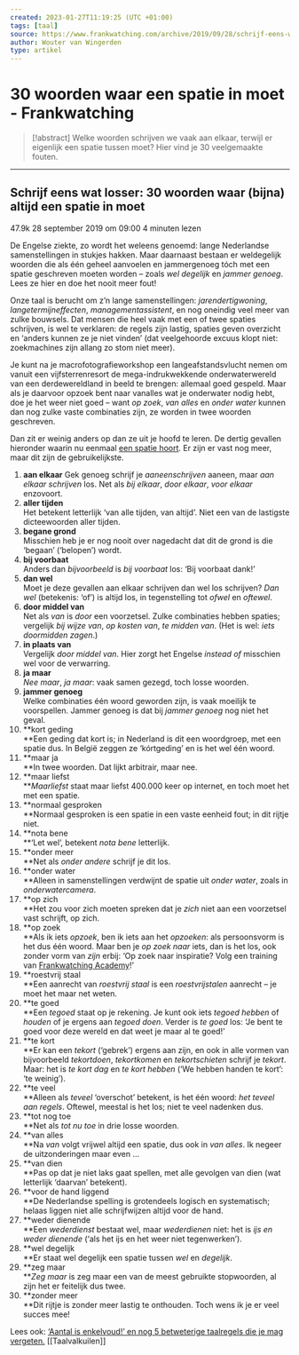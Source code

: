 ```yaml
---
created: 2023-01-27T11:19:25 (UTC +01:00)
tags: [taal]
source: https://www.frankwatching.com/archive/2019/09/28/schrijf-eens-wat-losser-30-woorden-waar-bijna-altijd-een-spatie-in-moet/
author: Wouter van Wingerden
type: artikel
---
```


# 30 woorden waar een spatie in moet - Frankwatching

> [!abstract]
> Welke woorden schrijven we vaak aan elkaar, terwijl er eigenlijk een spatie tussen moet? Hier vind je 30 veelgemaakte fouten.

---
## Schrijf eens wat losser: 30 woorden waar (bijna) altijd een spatie in moet

47.9k 28 september 2019 om 09:00 4 minuten lezen

De Engelse ziekte, zo wordt het weleens genoemd: lange Nederlandse samenstellingen in stukjes hakken. Maar daarnaast bestaan er weldegelijk woorden die als één geheel aanvoelen en jammergenoeg tóch met een spatie geschreven moeten worden – zoals _wel degelijk_ en _jammer genoeg_. Lees ze hier en doe het nooit meer fout!

Onze taal is berucht om z’n lange samenstellingen: _jarendertigwoning_, _langetermijneffecten_, _managementassistent_, en nog oneindig veel meer van zulke bouwsels. Dat mensen die heel vaak met een of twee spaties schrijven, is wel te verklaren: de regels zijn lastig, spaties geven overzicht en ‘anders kunnen ze je niet vinden’ (dat veelgehoorde excuus klopt niet: zoekmachines zijn allang zo stom niet meer).

Je kunt na je macrofotografieworkshop een langeafstandsvlucht nemen om vanuit een vijfsterrenresort de mega-indrukwekkende onderwaterwereld van een derdewereldland in beeld te brengen: allemaal goed gespeld. Maar als je daarvoor opzoek bent naar vanalles wat je onderwater nodig hebt, doe je het weer niet goed – want _op zoek_, _van alles_ en _onder water_ kunnen dan nog zulke vaste combinaties zijn, ze worden in twee woorden geschreven.

Dan zit er weinig anders op dan ze uit je hoofd te leren. De dertig gevallen hieronder waarin nu eenmaal [een spatie hoort](https://onzetaal.nl/). Er zijn er vast nog meer, maar dit zijn de gebruikelijkste.

1.  **aan elkaar**
    Gek genoeg schrijf je _aaneenschrijven_ aaneen, maar _aan elkaar schrijven_ los. Net als _bij elkaar_, _door elkaar_, _voor elkaar_ enzovoort.
2.  **aller tijden**  
    Het betekent letterlijk ‘van alle tijden, van altijd’. Niet een van de lastigste dicteewoorden aller tijden.
3.  **begane grond**  
    Misschien heb je er nog nooit over nagedacht dat dit de grond is die ‘begaan’ (‘belopen’) wordt.
4.  **bij voorbaat**  
    Anders dan _bijvoorbeeld_ is _bij voorbaat_ los: ‘Bij voorbaat dank!’
5.  **dan wel**  
    Moet je deze gevallen aan elkaar schrijven dan wel los schrijven? _Dan wel_ (betekenis: ‘of’) is altijd los, in tegenstelling tot _ofwel_ en _oftewel_.
6.  **door middel van**  
    Net als _van_ is _door_ een voorzetsel. Zulke combinaties hebben spaties; vergelijk _bij wijze van_, _op kosten van_, _te midden van_. (Het is wel: _iets doormidden zagen_.)
7.  **in plaats van**  
    Vergelijk _door middel van_. Hier zorgt het Engelse _instead of_ misschien wel voor de verwarring.
8.  **ja maar**  
    _Nee maar_, _ja maar_: vaak samen gezegd, toch losse woorden.
9.  **jammer genoeg**  
    Welke combinaties één woord geworden zijn, is vaak moeilijk te voorspellen. Jammer genoeg is dat bij _jammer genoeg_ nog niet het geval.
10.  **kort geding  
    **Een geding dat kort is; in Nederland is dit een woordgroep, met een spatie dus. In België zeggen ze ‘kórtgeding’ en is het wel één woord.
11.  **maar ja  
    **In twee woorden. Dat lijkt arbitrair, maar nee.
12.  **maar liefst  
    **_Maarliefst_ staat maar liefst 400.000 keer op internet, en toch moet het met een spatie.
13.  **normaal gesproken  
    **Normaal gesproken is een spatie in een vaste eenheid fout; in dit rijtje niet.
14.  **nota bene  
    **‘Let wel’, betekent _nota bene_ letterlijk.
15.  **onder meer  
    **Net als _onder andere_ schrijf je dit los.
16.  **onder water  
    **Alleen in samenstellingen verdwijnt de spatie uit _onder water_, zoals in _onderwatercamera_.
17.  **op zich  
    **Het zou voor zich moeten spreken dat je _zich_ niet aan een voorzetsel vast schrijft, op zich.
18.  **op zoek  
    **Als ik iets _opzoek_, ben ik iets aan het _opzoeken_: als persoonsvorm is het dus één woord. Maar ben je _op zoek naar_ iets, dan is het los, ook zonder vorm van _zijn_ erbij: ‘Op zoek naar inspiratie? Volg een training van [Frankwatching Academy](https://www.frankwatching.com/academy/)!’
19.  **roestvrij staal  
    **Een aanrecht van _roestvrij staal_ is een _roestvrijstalen_ aanrecht – je moet het maar net weten.
20.  **te goed  
    **Een _tegoed_ staat op je rekening. Je kunt ook iets _tegoed hebben_ of _houden_ of je ergens aan _tegoed doen_. Verder is _te goed_ los: ‘Je bent te goed voor deze wereld en dat weet je maar al te goed!’
21.  **te kort  
    **Er kan een _tekort_ (‘gebrek’) ergens aan zijn, en ook in alle vormen van bijvoorbeeld _tekortdoen_, _tekortkomen_ en _tekortschieten_ schrijf je _tekort_. Maar: het is _te kort dag_ en _te kort hebben_ (‘We hebben handen te kort’: ‘te weinig’).
22.  **te veel  
    **Alleen als _teveel_ ‘overschot’ betekent, is het één woord: _het teveel aan regels_. Oftewel, meestal is het los; niet te veel nadenken dus.
23.  **tot nog toe  
    **Net als _tot nu toe_ in drie losse woorden.
24.  **van alles  
    **Na _van_ volgt vrijwel altijd een spatie, dus ook in _van alles_. Ik negeer de uitzonderingen maar even …
25.  **van dien  
    **Pas op dat je niet laks gaat spellen, met alle gevolgen van dien (wat letterlijk ‘daarvan’ betekent).
26.  **voor de hand liggend  
    **De Nederlandse spelling is grotendeels logisch en systematisch; helaas liggen niet alle schrijfwijzen altijd voor de hand.
27.  **weder dienende  
    **Een _wederdienst_ bestaat wel, maar _wederdienen_ niet: het is _ijs en weder dienende_ (‘als het ijs en het weer niet tegenwerken’).
28.  **wel degelijk  
    **Er staat wel degelijk een spatie tussen _wel_ en _degelijk_.
29.  **zeg maar  
    **_Zeg maar_ is zeg maar een van de meest gebruikte stopwoorden, al zijn het er feitelijk dus twee.
30.  **zonder meer  
    **Dit rijtje is zonder meer lastig te onthouden. Toch wens ik je er veel succes mee!

Lees ook: [‘Aantal is enkelvoud!’ en nog 5 betweterige taalregels die je mag vergeten.](https://www.frankwatching.com/archive/2019/08/15/taalregels-fout-spelling-grammatica/)
[[Taalvalkuilen]]
